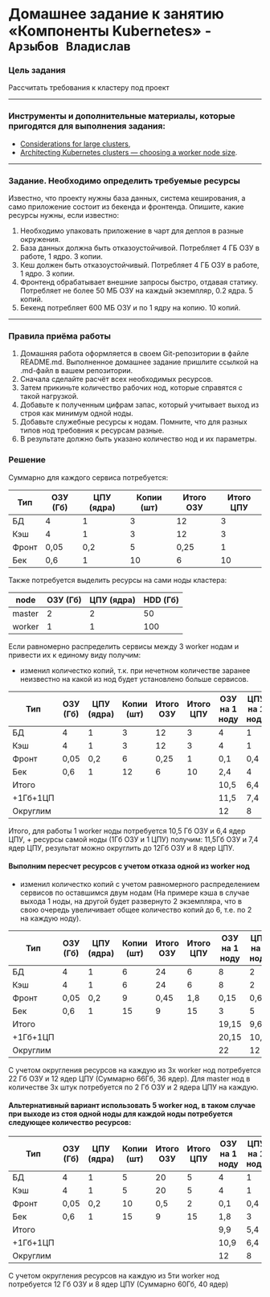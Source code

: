 # Домашнее задание к занятию «Компоненты Kubernetes» - `Арзыбов Владислав`

### Цель задания

Рассчитать требования к кластеру под проект

------

### Инструменты и дополнительные материалы, которые пригодятся для выполнения задания:

- [Considerations for large clusters](https://kubernetes.io/docs/setup/best-practices/cluster-large/),
- [Architecting Kubernetes clusters — choosing a worker node size](https://learnk8s.io/kubernetes-node-size).

------

### Задание. Необходимо определить требуемые ресурсы
Известно, что проекту нужны база данных, система кеширования, а само приложение состоит из бекенда и фронтенда. Опишите, какие ресурсы нужны, если известно:

1. Необходимо упаковать приложение в чарт для деплоя в разные окружения. 
2. База данных должна быть отказоустойчивой. Потребляет 4 ГБ ОЗУ в работе, 1 ядро. 3 копии. 
3. Кеш должен быть отказоустойчивый. Потребляет 4 ГБ ОЗУ в работе, 1 ядро. 3 копии. 
4. Фронтенд обрабатывает внешние запросы быстро, отдавая статику. Потребляет не более 50 МБ ОЗУ на каждый экземпляр, 0.2 ядра. 5 копий. 
5. Бекенд потребляет 600 МБ ОЗУ и по 1 ядру на копию. 10 копий.


----

### Правила приёма работы

1. Домашняя работа оформляется в своем Git-репозитории в файле README.md. Выполненное домашнее задание пришлите ссылкой на .md-файл в вашем репозитории.
2. Сначала сделайте расчёт всех необходимых ресурсов.
3. Затем прикиньте количество рабочих нод, которые справятся с такой нагрузкой.
4. Добавьте к полученным цифрам запас, который учитывает выход из строя как минимум одной ноды. 
5. Добавьте служебные ресурсы к нодам. Помните, что для разных типов нод требовния к ресурсам разные. 
6. В результате должно быть указано количество нод и их параметры.

### Решение

Суммарно для каждого сервиса потребуется:

|Тип|ОЗУ (Гб)|ЦПУ (ядра)|Копии (шт)|Итого ОЗУ|Итого ЦПУ|
|---|--------|----------|----------|---------|---------|
|БД|4|1|3|12|3|
|Кэш|4|1|3|12|3|
|Фронт|0,05|0,2|5|0,25|1|
|Бек|0,6|1|10|6|10|

Также потребуется выделить ресурсы на сами ноды кластера:

|node|ОЗУ (Гб)|ЦПУ (ядра)|HDD (Гб)|
|----|--------|----------|--------|
|master|2|2|50|
|worker|1|1|100|

Если равномерно распределить сервисы между 3 worker нодам и привести их к единому виду получим:
- изменил количестко копий, т.к. при нечетном количестве заранее неизвестно на какой из нод будет установлено больше сервисов.

|Тип|ОЗУ (Гб)|ЦПУ (ядра)|Копии (шт)|Итого ОЗУ|Итого ЦПУ|ОЗУ на 1 ноду|ЦПУ на 1 ноду| 
|---|--------|----------|----------|---------|---------|-------------|-------------|
|БД|4|1|3|12|3|4|1|
|Кэш|4|1|3|12|3|4|1|
|Фронт|0,05|0,2|6|0,25|1|0,1|0,4|
|Бек|0,6|1|12|6|10|2,4|4|
|Итого||||||10,5|6,4|
|+1Гб+1ЦП||||||11,5|7,4|
|Округлим||||||12|8|

Итого, для работы 1 worker ноды потребуется 10,5 Гб ОЗУ и 6,4 ядер ЦПУ, + ресурсы самой ноды (1Гб ОЗУ и 1 ЦПУ) получим: 11,5Гб ОЗУ и 7,4 ядер ЦПУ, результат можно округлить до 12Гб ОЗУ и 8 ядер ЦПУ.

#### Выполним пересчет ресурсов с учетом отказа одной из worker нод
- изменил количестко копий с учетом равномерного распределением сервисов по оставшимся двум нодам (На примере кэша в случае выхода 1 ноды, на другой будет развернуто 2 экземпляра, что в свою очередь увеличивает общее количество копий до 6, т.е. по 2 на каждую ноду).

|Тип|ОЗУ (Гб)|ЦПУ (ядра)|Копии (шт)|Итого ОЗУ|Итого ЦПУ|ОЗУ на 1 ноду|ЦПУ на 1 ноду| 
|---|--------|----------|----------|---------|---------|-------------|-------------|
|БД|4|1|6|24|6|8|2|
|Кэш|4|1|6|24|6|8|2|
|Фронт|0,05|0,2|9|0,45|1,8|0,15|0,6|
|Бек|0,6|1|15|9|15|3|5|
|Итого||||||19,15|9,6|
|+1Гб+1ЦП||||||20,15|10,6|
|Округлим||||||22|12|

С учетом округления ресурсов на каждую из 3х worker нод потребуется 22 Гб ОЗУ и 12 ядер ЦПУ (Суммарно 66Гб, 36 ядер). Для master нод в количестве 3х штук потребуется по 2 Гб ОЗУ и 2 ядера ЦПУ на каждую.


#### Альтернативный вариант использовать 5 worker нод, в таком случае при выходе из стоя одной ноды для каждой ноды потребуется следующее количество ресурсов:

|Тип|ОЗУ (Гб)|ЦПУ (ядра)|Копии (шт)|Итого ОЗУ|Итого ЦПУ|ОЗУ на 1 ноду|ЦПУ на 1 ноду| 
|---|--------|----------|----------|---------|---------|-------------|-------------|
|БД|4|1|5|20|5|4|1|
|Кэш|4|1|5|20|5|4|1|
|Фронт|0,05|0,2|10|0,5|2|0,1|0,4|
|Бек|0,6|1|15|9|15|1,8|3|
|Итого||||||9,9|5,4|
|+1Гб+1ЦП||||||10,9|6,4|
|Округлим||||||12|8|

С учетом округления ресурсов на каждую из 5ти worker нод потребуется 12 Гб ОЗУ и 8 ядер ЦПУ (Суммарно 60Гб, 40 ядер)


